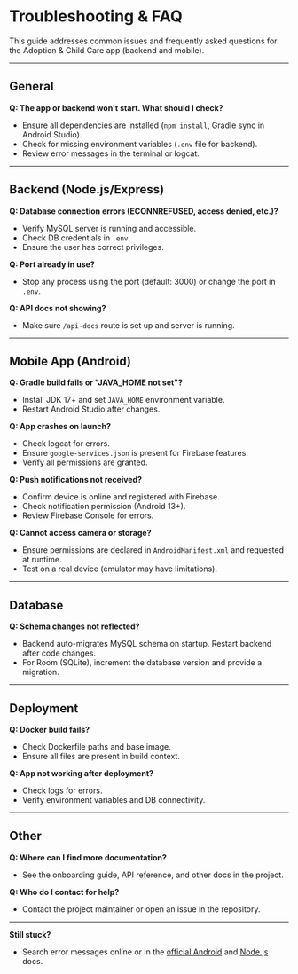 # Troubleshooting & FAQ

This guide addresses common issues and frequently asked questions for the Adoption & Child Care app (backend and mobile).

---

## General

**Q: The app or backend won't start. What should I check?**
- Ensure all dependencies are installed (`npm install`, Gradle sync in Android Studio).
- Check for missing environment variables (`.env` file for backend).
- Review error messages in the terminal or logcat.

---

## Backend (Node.js/Express)

**Q: Database connection errors (ECONNREFUSED, access denied, etc.)?**
- Verify MySQL server is running and accessible.
- Check DB credentials in `.env`.
- Ensure the user has correct privileges.

**Q: Port already in use?**
- Stop any process using the port (default: 3000) or change the port in `.env`.

**Q: API docs not showing?**
- Make sure `/api-docs` route is set up and server is running.

---

## Mobile App (Android)

**Q: Gradle build fails or "JAVA_HOME not set"?**
- Install JDK 17+ and set `JAVA_HOME` environment variable.
- Restart Android Studio after changes.

**Q: App crashes on launch?**
- Check logcat for errors.
- Ensure `google-services.json` is present for Firebase features.
- Verify all permissions are granted.

**Q: Push notifications not received?**
- Confirm device is online and registered with Firebase.
- Check notification permission (Android 13+).
- Review Firebase Console for errors.

**Q: Cannot access camera or storage?**
- Ensure permissions are declared in `AndroidManifest.xml` and requested at runtime.
- Test on a real device (emulator may have limitations).

---

## Database

**Q: Schema changes not reflected?**
- Backend auto-migrates MySQL schema on startup. Restart backend after code changes.
- For Room (SQLite), increment the database version and provide a migration.

---

## Deployment

**Q: Docker build fails?**
- Check Dockerfile paths and base image.
- Ensure all files are present in build context.

**Q: App not working after deployment?**
- Check logs for errors.
- Verify environment variables and DB connectivity.

---

## Other

**Q: Where can I find more documentation?**
- See the onboarding guide, API reference, and other docs in the project.

**Q: Who do I contact for help?**
- Contact the project maintainer or open an issue in the repository.

---

**Still stuck?**
- Search error messages online or in the [official Android](https://developer.android.com/) and [Node.js](https://nodejs.org/en/docs/) docs. 